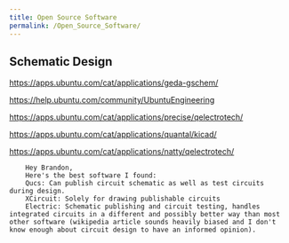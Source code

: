 ```yaml
---
title: Open Source Software
permalink: /Open_Source_Software/
---
```


Schematic Design
----------------

<https://apps.ubuntu.com/cat/applications/geda-gschem/>

<https://help.ubuntu.com/community/UbuntuEngineering>

<https://apps.ubuntu.com/cat/applications/precise/qelectrotech/>

<https://apps.ubuntu.com/cat/applications/quantal/kicad/>

<https://apps.ubuntu.com/cat/applications/natty/qelectrotech/>

        Hey Brandon,
        Here's the best software I found:
        Qucs: Can publish circuit schematic as well as test circuits during design.
        XCircuit: Solely for drawing publishable circuits
        Electric: Schematic publishing and circuit testing, handles integrated circuits in a different and possibly better way than most other software (wikipedia article sounds heavily biased and I don't know enough about circuit design to have an informed opinion).